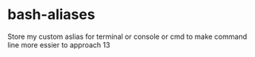 # bash-aliases
Store my custom aslias for terminal or console or cmd to make command line more essier to approach
13